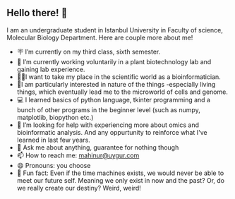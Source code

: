 ## Hello there! 👋


I am an undergraduate student in Istanbul University in Faculty of science, Molecular Biology Department. Here are couple more about me!

- 🪧 I’m currently on my third class, sixth semester. 
- 🌱 I’m currently working voluntarily in a plant biotechnology lab and gaining lab experience. 
- 🧟‍♀️I want to take my place in the scientific world as a bioinformatician.
- 🧬I am particularly interested in nature of the things -especially living things, which eventually lead me to the microworld of cells and genome.
- 💻 I learned basics of python language, tkinter programming and a bunch of other programs in the beginner level (such as numpy, matplotlib, biopython etc.) 
- 🤔 I’m looking for help with experiencing more about omics and bioinformatic analysis. And any oppurtunity to reinforce what I've learned in last few years. 
- 💬 Ask me about anything, guarantee for nothing though
- 📫 How to reach me: mahinur@uygur.com
- 😄 Pronouns: you choose
- 🔮 Fun fact: Even if the time machines exists, we would never be able to meet our future self. Meaning we only exist in now and the past? Or, do we really create our destiny? Weird, weird!

